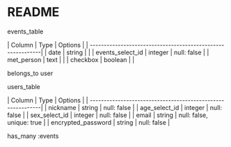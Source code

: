 # README

events_table

| Column                | Type    | Options                   |
| ------------------------------------------------------------|
| date                  | string  |                           |
| events_select_id      | integer | null: false               |
| met_person            | text    |                           |
| checkbox              | boolean |                           |

belongs_to user

users_table

| Column                | Type    | Options                   |
| ------------------------------------------------------------|
| nickname              | string  | null: false               |
| age_select_id         | integer | null: false               |
| sex_select_id         | integer | null: false               |
| email                 | string  | null: false, unique: true |
| encrypted_password    | string  | null: false               |

has_many :events

